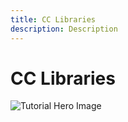 ```yaml
---
title: CC Libraries
description: Description
---
```


# CC Libraries

![Tutorial Hero Image](assets/hero_placeholder.png)

